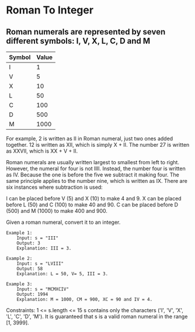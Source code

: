 # Roman To Integer

## Roman numerals are represented by seven different symbols: I, V, X, L, C, D and M

|   Symbol  |   Value   |
|   -----   |   -----   |
|     I     |     1     |
|     V     |     5     |
|     X     |     10    |
|     L     |     50    |
|     C     |     100   |
|     D     |     500   |
|     M     |     1000  |

For example, 2 is written as II in Roman numeral, just two ones added together. 12 is written as XII, which is simply X + II. The number 27 is written as XXVII, which is XX + V + II.

Roman numerals are usually written largest to smallest from left to right. However, the numeral for four is not IIII. Instead, the number four is written as IV. Because the one is before the five we subtract it making four. The same principle applies to the number nine, which is written as IX. There are six instances where subtraction is used:

I can be placed before V (5) and X (10) to make 4 and 9.
X can be placed before L (50) and C (100) to make 40 and 90.
C can be placed before D (500) and M (1000) to make 400 and 900.

Given a roman numeral, convert it to an integer.

    Example 1:
        Input: s = "III"
        Output: 3
        Explanation: III = 3.
    
    Example 2:
        Input: s = "LVIII"
        Output: 58
        Explanation: L = 50, V= 5, III = 3.

    Example 3:
        Input: s = "MCMXCIV"
        Output: 1994
        Explanation: M = 1000, CM = 900, XC = 90 and IV = 4.

Constraints:
    1 <= s.length <= 15
    s contains only the characters ('I', 'V', 'X', 'L', 'C', 'D', 'M').
    It is guaranteed that s is a valid roman numeral in the range [1, 3999].
